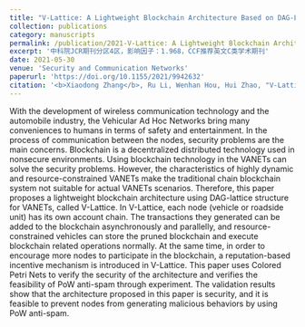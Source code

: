```yaml
---
title: "V-Lattice: A Lightweight Blockchain Architecture Based on DAG-Lattice Structure for Vehicular Ad Hoc Networks"
collection: publications
category: manuscripts
permalink: /publication/2021-V-Lattice: A Lightweight Blockchain Architecture Based on DAG-Lattice Structure for Vehicular Ad Hoc Networks
excerpt: '中科院JCR期刊分区4区，影响因子：1.968，CCF推荐英文C类学术期刊'
date: 2021-05-30
venue: 'Security and Communication Networks'
paperurl: 'https://doi.org/10.1155/2021/9942632'
citation: '<b>Xiaodong Zhang</b>, Ru Li, Wenhan Hou, Hui Zhao, "V-Lattice: A Lightweight Blockchain Architecture Based on DAG-Lattice Structure for Vehicular Ad Hoc Networks", Security and Communication Networks, vol. 2021, Article ID 9942632, 17 pages, 2021.'
---
```

With the development of wireless communication technology and the automobile industry, the Vehicular Ad Hoc Networks bring many conveniences to humans in terms of safety and entertainment. In the process of communication between the nodes, security problems are the main concerns. Blockchain is a decentralized distributed technology used in nonsecure environments. Using blockchain technology in the VANETs can solve the security problems. However, the characteristics of highly dynamic and resource-constrained VANETs make the traditional chain blockchain system not suitable for actual VANETs scenarios. Therefore, this paper proposes a lightweight blockchain architecture using DAG-lattice structure for VANETs, called V-Lattice. In V-Lattice, each node (vehicle or roadside unit) has its own account chain. The transactions they generated can be added to the blockchain asynchronously and parallelly, and resource-constrained vehicles can store the pruned blockchain and execute blockchain related operations normally. At the same time, in order to encourage more nodes to participate in the blockchain, a reputation-based incentive mechanism is introduced in V-Lattice. This paper uses Colored Petri Nets to verify the security of the architecture and verifies the feasibility of PoW anti-spam through experiment. The validation results show that the architecture proposed in this paper is security, and it is feasible to prevent nodes from generating malicious behaviors by using PoW anti-spam.
